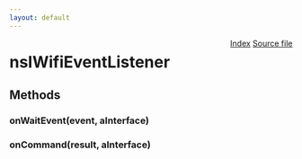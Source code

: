 ```yaml
---
layout: default
---
```

<div class='links' style='float:right'><a href="../index.html">Index</a>
<a href="http://dxr.mozilla.org/mozilla-central/source/dom/wifi/nsIWifiService.idl">Source file</a>
</div>

# nsIWifiEventListener #

## Methods ##

### onWaitEvent(event, aInterface) ###

### onCommand(result, aInterface) ###
